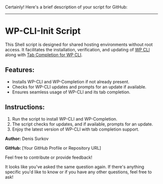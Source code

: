 Certainly! Here's a brief description of your script for GitHub:

---

# WP-CLI-Init Script

This Shell script is designed for shared hosting environments without root access. It facilitates the installation, verification, and updating of [WP CLI](https://wp-cli.org) along with [Tab Completion for WP CLI](https://make.wordpress.org/cli/handbook/guides/installing/#tab-completions).

## Features:
- Installs WP-CLI and WP-Completion if not already present.
- Checks for WP-CLI updates and prompts for an update if available.
- Ensures seamless usage of WP-CLI and its tab completion.

## Instructions:
1. Run the script to install WP-CLI and WP-Completion.
2. The script checks for updates, and if available, prompts for an update.
3. Enjoy the latest version of WP-CLI with tab completion support.

**Author:** Denis Surkov

**GitHub:** [Your GitHub Profile or Repository URL]

Feel free to contribute or provide feedback!

It looks like you've asked the same question again. If there's anything specific you'd like to know or if you have any other questions, feel free to ask!
